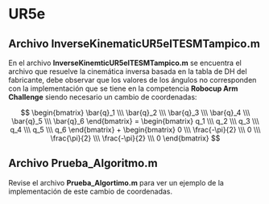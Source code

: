 # UR5e

## Archivo InverseKinematicUR5eITESMTampico.m
En el archivo  **InverseKinemticUR5eITESMTampico.m** se encuentra el archivo que resuelve la cinemática inversa basada en la tabla de DH del fabricante, debe observar que los valores de los ángulos no corresponden con la implementación que se tiene en la competencia **Robocup Arm Challenge** siendo necesario un cambio de coordenadas:

$$ \begin{bmatrix} \bar{q}_1 \\\ \bar{q}_2 \\\ \bar{q}_3 \\\ \bar{q}_4 \\\ \bar{q}_5 \\\ \bar{q}_6 \end{bmatrix}  = \begin{bmatrix} q_1 \\\ q_2 \\\ q_3 \\\ q_4 \\\ q_5 \\\ q_6 \end{bmatrix} + \begin{bmatrix} 0 \\\ \frac{-\pi}{2} \\\ 0 \\\ \frac{\pi}{2} \\\ \frac{-\pi}{2} \\\ 0 \end{bmatrix} $$

## Archivo Prueba_Algoritmo.m
Revise el archivo **Prueba_Algortimo.m** para ver un ejemplo de la implementación de este cambio de coordenadas.
